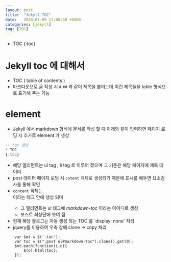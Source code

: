 ```yaml
---
layout: post
title:  "Jekyll TOC"
date:   2020-01-09 11:00:00 +0900
categories: [jekyll]
tag: [TOC]
---
```


* TOC
{:toc}

# Jekyll toc 에 대해서

* TOC ( table of contents ) 
* 마크다운으로 글 작성 시 `#` `##` 과 같이 제목을 붙이는데 이런 제목들을 table 형식으로 표기해 주는 기능

# element

* Jekyll 에서 markdown 형식에 문서를 작성 할 때 아래와 같이 입력하면 페이지 로딩 시 추가로 element 가 생성 

```sql
-- toc 생성
* TOC
{:toc}
```

* 해당 엘리먼트는 ul tag , li tag 로 이루어 졌으며 그 기준은 해당 페이지에 제목 데이터
* post 데이터 페이지 로딩 시 `cotent` 객체로 생성되기 때문에 표시를 해두면 요소검사를 통해 확인
* `content` 객체는 *<article>* 이라는 태그 안에 생성 되며 
    * 그 엘리먼트는 ul 태그에 *markdown-toc* 이라는 아이디로 생성 
    * 포스트 최상단에 보여 짐
* 현재 해당 블로그는 자동 생성 되는 TOC 를 `display: none' 처리
* jquery를 이용하여 우측 창에 clone -> copy 처리

```jquery
    var $mt = $('.toc');
    var toc = $(".post ul#markdown-toc").clone().get(0);
    $mt.each(function(i,o){
        $(o).html(toc);
    });
```